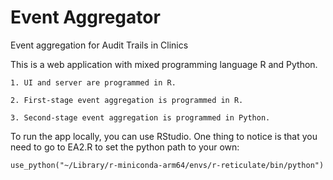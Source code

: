 # Event Aggregator
Event aggregation for Audit Trails in Clinics

This is a web application with mixed programming language R and Python. 

    1. UI and server are programmed in R. 

    2. First-stage event aggregation is programmed in R.

    3. Second-stage event aggregation is programmed in Python. 

To run the app locally, you can use RStudio. One thing to notice is that you need to go to EA2.R to set the python path to your own: 

    use_python("~/Library/r-miniconda-arm64/envs/r-reticulate/bin/python")
